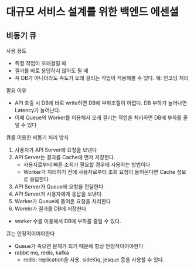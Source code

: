 # 대규모 서비스 설계를 위한 백엔드 에센셜
## 비동기 큐
사용 용도
- 특정 작업이 오래걸릴 때
- 결과를 바로 응답하지 않아도 될 때
- 꼭 DB가 아니더라도 속도가 오래 걸리는 작업이 적용해볼 수 있다. 예: 인코딩 처리

필요 이유
- API 호출 시 DB에 바로 write하면 DB에 부하조절이 어렵다. DB 부하가 늘어나면 Latency가 늘어난다. 
- 이때 Queue와 Worker를 이용해서 오래 걸리는 작업을 처리하면 DB에 부하를 줄일 수 있다

큐를 이용한 비동기 처리 방식
1. 사용자가 API Server에 요청을 보낸다
2. API Server는 결과를 Cache에 먼저 저장한다. 
   - 사용자로부터 빠른 조회가 필요할 경우에 사용하는 방법이다
   - Worker가 처리하기 전에 사용자로부터 조회 요청이 들어온다면 Cache 정보로 응답한다
3. API Server가 Queue에 요청을 전달한다
4. API Server가 사용자에게 응답을 보낸다
5. Worker가 Queue에 들어온 요청을 처리한다
6. Worekr가 결과를 DB에 저장한다
- worker 수를 이용해서 DB에 부하를 줄일 수 있다. 

큐는 안정적이어야한다
- Queue가 죽으면 문제가 되기 때문에 항상 안정적이어야한다
- rabbit mq, redis, kafka
   - redis: replication을 사용. sideKiq, jesque 등을 사용할 수 있다. 